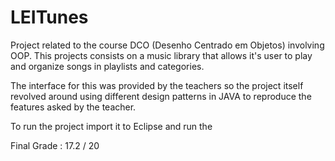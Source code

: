 # LEITunes

Project related to the course DCO (Desenho Centrado em Objetos) involving OOP.
This projects consists on a music library that allows it's user to play and organize songs in playlists and categories.

The interface for this was provided by the teachers so the project itself revolved around using different design patterns in JAVA to reproduce the features asked by the teacher.

To run the project import it to Eclipse and run the 

Final Grade : 17.2 / 20
